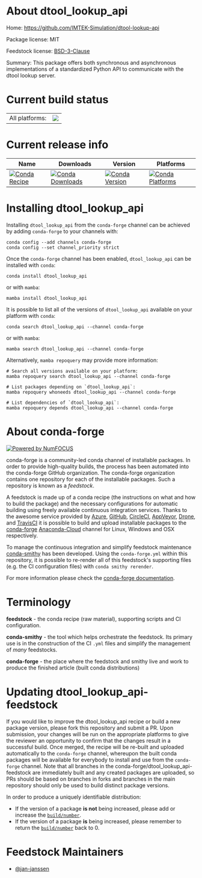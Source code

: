 About dtool_lookup_api
======================

Home: https://github.com/IMTEK-Simulation/dtool-lookup-api

Package license: MIT

Feedstock license: [BSD-3-Clause](https://github.com/conda-forge/dtool_lookup_api-feedstock/blob/main/LICENSE.txt)

Summary: This package offers both synchronous and asynchronous implementations of a standardized Python API to communicate with the dtool lookup server.

Current build status
====================


<table><tr><td>All platforms:</td>
    <td>
      <a href="https://dev.azure.com/conda-forge/feedstock-builds/_build/latest?definitionId=13794&branchName=main">
        <img src="https://dev.azure.com/conda-forge/feedstock-builds/_apis/build/status/dtool_lookup_api-feedstock?branchName=main">
      </a>
    </td>
  </tr>
</table>

Current release info
====================

| Name | Downloads | Version | Platforms |
| --- | --- | --- | --- |
| [![Conda Recipe](https://img.shields.io/badge/recipe-dtool_lookup_api-green.svg)](https://anaconda.org/conda-forge/dtool_lookup_api) | [![Conda Downloads](https://img.shields.io/conda/dn/conda-forge/dtool_lookup_api.svg)](https://anaconda.org/conda-forge/dtool_lookup_api) | [![Conda Version](https://img.shields.io/conda/vn/conda-forge/dtool_lookup_api.svg)](https://anaconda.org/conda-forge/dtool_lookup_api) | [![Conda Platforms](https://img.shields.io/conda/pn/conda-forge/dtool_lookup_api.svg)](https://anaconda.org/conda-forge/dtool_lookup_api) |

Installing dtool_lookup_api
===========================

Installing `dtool_lookup_api` from the `conda-forge` channel can be achieved by adding `conda-forge` to your channels with:

```
conda config --add channels conda-forge
conda config --set channel_priority strict
```

Once the `conda-forge` channel has been enabled, `dtool_lookup_api` can be installed with `conda`:

```
conda install dtool_lookup_api
```

or with `mamba`:

```
mamba install dtool_lookup_api
```

It is possible to list all of the versions of `dtool_lookup_api` available on your platform with `conda`:

```
conda search dtool_lookup_api --channel conda-forge
```

or with `mamba`:

```
mamba search dtool_lookup_api --channel conda-forge
```

Alternatively, `mamba repoquery` may provide more information:

```
# Search all versions available on your platform:
mamba repoquery search dtool_lookup_api --channel conda-forge

# List packages depending on `dtool_lookup_api`:
mamba repoquery whoneeds dtool_lookup_api --channel conda-forge

# List dependencies of `dtool_lookup_api`:
mamba repoquery depends dtool_lookup_api --channel conda-forge
```


About conda-forge
=================

[![Powered by
NumFOCUS](https://img.shields.io/badge/powered%20by-NumFOCUS-orange.svg?style=flat&colorA=E1523D&colorB=007D8A)](https://numfocus.org)

conda-forge is a community-led conda channel of installable packages.
In order to provide high-quality builds, the process has been automated into the
conda-forge GitHub organization. The conda-forge organization contains one repository
for each of the installable packages. Such a repository is known as a *feedstock*.

A feedstock is made up of a conda recipe (the instructions on what and how to build
the package) and the necessary configurations for automatic building using freely
available continuous integration services. Thanks to the awesome service provided by
[Azure](https://azure.microsoft.com/en-us/services/devops/), [GitHub](https://github.com/),
[CircleCI](https://circleci.com/), [AppVeyor](https://www.appveyor.com/),
[Drone](https://cloud.drone.io/welcome), and [TravisCI](https://travis-ci.com/)
it is possible to build and upload installable packages to the
[conda-forge](https://anaconda.org/conda-forge) [Anaconda-Cloud](https://anaconda.org/)
channel for Linux, Windows and OSX respectively.

To manage the continuous integration and simplify feedstock maintenance
[conda-smithy](https://github.com/conda-forge/conda-smithy) has been developed.
Using the ``conda-forge.yml`` within this repository, it is possible to re-render all of
this feedstock's supporting files (e.g. the CI configuration files) with ``conda smithy rerender``.

For more information please check the [conda-forge documentation](https://conda-forge.org/docs/).

Terminology
===========

**feedstock** - the conda recipe (raw material), supporting scripts and CI configuration.

**conda-smithy** - the tool which helps orchestrate the feedstock.
                   Its primary use is in the construction of the CI ``.yml`` files
                   and simplify the management of *many* feedstocks.

**conda-forge** - the place where the feedstock and smithy live and work to
                  produce the finished article (built conda distributions)


Updating dtool_lookup_api-feedstock
===================================

If you would like to improve the dtool_lookup_api recipe or build a new
package version, please fork this repository and submit a PR. Upon submission,
your changes will be run on the appropriate platforms to give the reviewer an
opportunity to confirm that the changes result in a successful build. Once
merged, the recipe will be re-built and uploaded automatically to the
`conda-forge` channel, whereupon the built conda packages will be available for
everybody to install and use from the `conda-forge` channel.
Note that all branches in the conda-forge/dtool_lookup_api-feedstock are
immediately built and any created packages are uploaded, so PRs should be based
on branches in forks and branches in the main repository should only be used to
build distinct package versions.

In order to produce a uniquely identifiable distribution:
 * If the version of a package **is not** being increased, please add or increase
   the [``build/number``](https://docs.conda.io/projects/conda-build/en/latest/resources/define-metadata.html#build-number-and-string).
 * If the version of a package **is** being increased, please remember to return
   the [``build/number``](https://docs.conda.io/projects/conda-build/en/latest/resources/define-metadata.html#build-number-and-string)
   back to 0.

Feedstock Maintainers
=====================

* [@jan-janssen](https://github.com/jan-janssen/)

